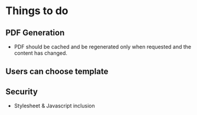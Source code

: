 # Things to do

## PDF Generation
- PDF should be cached and be regenerated only when requested and the content has changed.

## Users can choose template

## Security
- Stylesheet & Javascript inclusion

